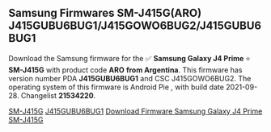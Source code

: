<h2>Samsung Firmwares SM-J415G(ARO) J415GUBU6BUG1/J415GOWO6BUG2/J415GUBU6BUG1</h2>
Download the Samsung firmware for the ✅ <strong>Samsung Galaxy J4 Prime </strong> ⭐ <strong>SM-J415G</strong> with product code <strong>ARO</strong> <strong> from Argentina</strong>. This firmware has version number PDA <strong>J415GUBU6BUG1</strong> and CSC J415GOWO6BUG2. The operating system of this firmware is Android Pie , with build date 2021-09-28. Changelist <strong>21534220</strong>.


[SM-J415G](https://samfirm.shop/samsung/model/SM-J415G)
[J415GUBU6BUG1](https://samfirm.shop/samsung/pda/J415GUBU6BUG1)
[Download Firmware Samsung Galaxy J4 Prime SM-J415G](https://samfirm.shop/samsung/firmware/460706)
